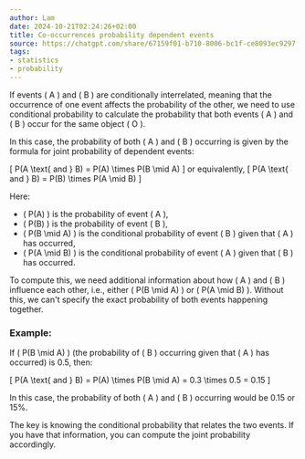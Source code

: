 ```yaml
---
author: Lam
date: 2024-10-21T02:24:26+02:00
title: Co-occurrences probability dependent events
source: https://chatgpt.com/share/67159f01-b710-8006-bc1f-ce8093ec9297
tags:
- statistics
- probability
---
```


If events \( A \) and \( B \) are conditionally interrelated, meaning that the occurrence of one event affects the probability of the other, we need to use conditional probability to calculate the probability that both events \( A \) and \( B \) occur for the same object \( O \).

In this case, the probability of both \( A \) and \( B \) occurring is given by the formula for joint probability of dependent events:

\[
P(A \text{ and } B) = P(A) \times P(B \mid A)
\]
or equivalently,
\[
P(A \text{ and } B) = P(B) \times P(A \mid B)
\]

Here:
- \( P(A) \) is the probability of event \( A \),
- \( P(B) \) is the probability of event \( B \),
- \( P(B \mid A) \) is the conditional probability of event \( B \) given that \( A \) has occurred,
- \( P(A \mid B) \) is the conditional probability of event \( A \) given that \( B \) has occurred.

To compute this, we need additional information about how \( A \) and \( B \) influence each other, i.e., either \( P(B \mid A) \) or \( P(A \mid B) \). Without this, we can't specify the exact probability of both events happening together.

### Example: 
If \( P(B \mid A) \) (the probability of \( B \) occurring given that \( A \) has occurred) is 0.5, then:

\[
P(A \text{ and } B) = P(A) \times P(B \mid A) = 0.3 \times 0.5 = 0.15
\]

In this case, the probability of both \( A \) and \( B \) occurring would be 0.15 or 15%.

The key is knowing the conditional probability that relates the two events. If you have that information, you can compute the joint probability accordingly.
